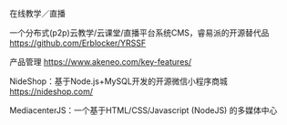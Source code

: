 在线教学／直播


一个分布式(p2p)云教学/云课堂/直播平台系统CMS，睿易派的开源替代品
https://github.com/Erblocker/YRSSF

产品管理
https://www.akeneo.com/key-features/


NideShop：基于Node.js+MySQL开发的开源微信小程序商城 https://nideshop.com/

MediacenterJS：一个基于HTML/CSS/Javascript (NodeJS) 的多媒体中心
